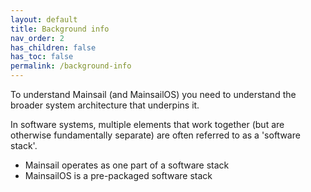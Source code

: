 ```yaml
---
layout: default
title: Background info
nav_order: 2
has_children: false
has_toc: false
permalink: /background-info
---
```


To understand Mainsail (and MainsailOS) you need to understand the broader system architecture that underpins it. 

In software systems, multiple elements that work together (but are otherwise fundamentally separate) are often referred to as a 'software stack'. 

* Mainsail operates as one part of a software stack
* MainsailOS is a pre-packaged software stack 
